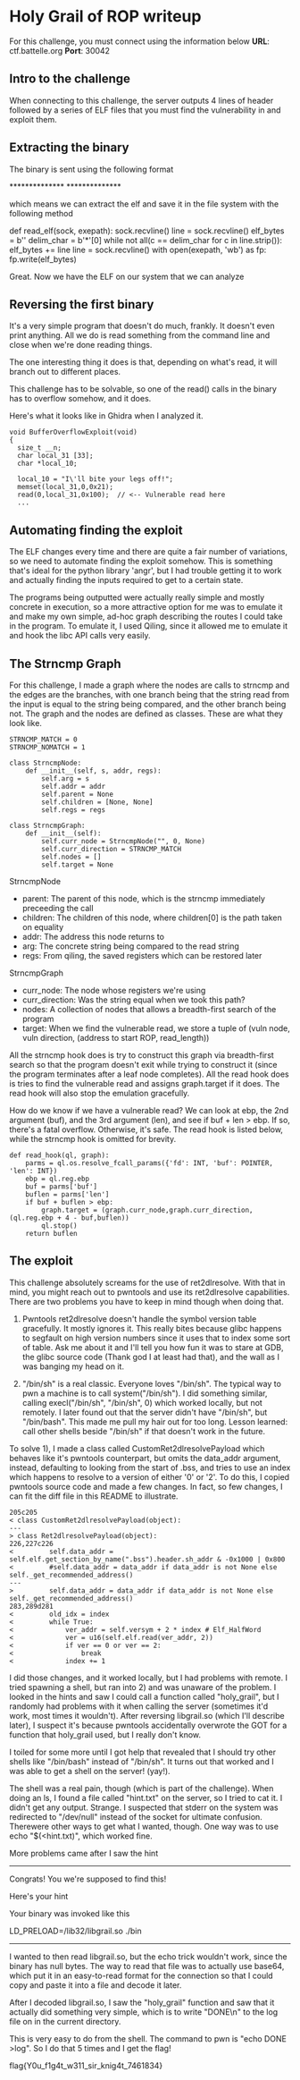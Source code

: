 # Holy Grail of ROP writeup

For this challenge, you must connect using the information below
**URL**: ctf.battelle.org
**Port**: 30042

## Intro to the challenge

When connecting to this challenge, the server outputs 4 lines of header
followed by a series of ELF files that you must find the vulnerability in
and exploit them.

## Extracting the binary

The binary is sent using the following format

**************<newline>
<ELF data here>
**************<newline>

which means we can extract the elf and save it in the file system
with the following method

def read_elf(sock, exepath):
    sock.recvline()
    line = sock.recvline()
    elf_bytes = b''
    delim_char = b'*'[0]
    while not all(c == delim_char for c in line.strip()):
         elf_bytes += line
         line = sock.recvline()
    with open(exepath, 'wb') as fp:
        fp.write(elf_bytes)

Great. Now we have the ELF on our system that we can analyze

## Reversing the first binary

It's a very simple program that doesn't do much, frankly.
It doesn't even print anything. All we do is read something
from the command line and close when we're done reading things.

The one interesting thing it does is that, depending on what's
read, it will branch out to different places.

This challenge has to be solvable, so one of the read() calls
in the binary has to overflow somehow, and it does.

Here's what it looks like in Ghidra when I analyzed it.

```
void BufferOverflowExploit(void)
{
  size_t __n;
  char local_31 [33];
  char *local_10;
  
  local_10 = "I\'ll bite your legs off!";
  memset(local_31,0,0x21);
  read(0,local_31,0x100);  // <-- Vulnerable read here
  ...
```

## Automating finding the exploit

The ELF changes every time and there are quite a fair number
of variations, so we need to automate finding the exploit somehow.
This is something that's ideal for the python library 'angr', but
I had trouble getting it to work and actually finding the inputs
required to get to a certain state.

The programs being outputted were actually really simple and mostly
concrete in execution, so a more attractive option for me was to
emulate it and make my own simple, ad-hoc graph describing the routes
I could take in the program. To emulate it, I used Qiling, since it
allowed me to emulate it and hook the libc API calls very easily.

## The Strncmp Graph

For this challenge, I made a graph where the nodes are calls to strncmp
and the edges are the branches, with one branch being that the string read
from the input is equal to the string being compared, and the other branch being
not. The graph and the nodes are defined as classes. These are what they look like.

```
STRNCMP_MATCH = 0
STRNCMP_NOMATCH = 1

class StrncmpNode:
    def __init__(self, s, addr, regs):
        self.arg = s
        self.addr = addr
        self.parent = None
        self.children = [None, None]
        self.regs = regs

class StrncmpGraph:
    def __init__(self):
        self.curr_node = StrncmpNode("", 0, None) 
        self.curr_direction = STRNCMP_MATCH
        self.nodes = []
        self.target = None
```

StrncmpNode
  * parent: The parent of this node, which is the strncmp immediately preceeding the call
  * children: The children of this node, where children[0] is the path taken on equality
  * addr:  The address this node returns to
  * arg: The concrete string being compared to the read string
  * regs: From qiling, the saved registers which can be restored later

StrncmpGraph
  * curr_node: The node whose registers we're using
  * curr_direction: Was the string equal when we took this path?
  * nodes: A collection of nodes that allows a breadth-first search of the program
  * target: When we find the vulnerable read, we store a tuple of (vuln node, vuln direction, (address to start ROP, read_length))

All the strncmp hook does is try to construct this graph via breadth-first search so that the program
doesn't exit while trying to construct it (since the program terminates after a leaf node completes).
All the read hook does is tries to find the vulnerable read and assigns graph.target if it does.
The read hook will also stop the emulation gracefully.

How do we know if we have a vulnerable read? We can look at ebp, the 2nd argument (buf),
and the 3rd argument (len), and see if buf + len > ebp. If so, there's a fatal overflow.
Otherwise, it's safe. The read hook is listed below, while the strncmp hook is omitted for brevity.

```
def read_hook(ql, graph):
    parms = ql.os.resolve_fcall_params({'fd': INT, 'buf': POINTER, 'len': INT})
    ebp = ql.reg.ebp
    buf = parms['buf']
    buflen = parms['len']
    if buf + buflen > ebp:
        graph.target = (graph.curr_node,graph.curr_direction,(ql.reg.ebp + 4 - buf,buflen))
        ql.stop()
    return buflen
```

## The exploit

This challenge absolutely screams for the use of ret2dlresolve. With that in mind, you might reach
out to pwntools and use its ret2dlresolve capabilities. There are two problems you have to keep in
mind though when doing that.

1) Pwntools ret2dlresolve doesn't handle the symbol version table gracefully. It mostly ignores it.
   This really bites because glibc happens to segfault on high version numbers since it uses that
   to index some sort of table. Ask me about it and I'll tell you how fun it was to stare at GDB,
   the glibc source code (Thank god I at least had that), and the wall as I was banging my head on it.

2) "/bin/sh" is a real classic. Everyone loves "/bin/sh". The typical way to pwn a machine is to
    call system("/bin/sh"). I did something similar, calling execl("/bin/sh", "/bin/sh", 0) which 
    worked locally, but not remotely. I later found out that the server didn't have "/bin/sh", but
    "/bin/bash". This made me pull my hair out for too long. Lesson learned: call other shells 
    beside "/bin/sh" if that doesn't work in the future.

To solve 1), I made a class called CustomRet2dlresolvePayload which behaves like it's pwntools
counterpart, but omits the data_addr argument, instead, defaulting to looking from the start
of .bss, and tries to use an index which happens to resolve to a version of either '0' or '2'.
To do this, I copied pwntools source code and made a few changes. In fact, so few changes, I
can fit the diff file in this README to illustrate.

```
205c205
< class CustomRet2dlresolvePayload(object):
---
> class Ret2dlresolvePayload(object):
226,227c226
<         self.data_addr = self.elf.get_section_by_name(".bss").header.sh_addr & -0x1000 | 0x800
<         #self.data_addr = data_addr if data_addr is not None else self._get_recommended_address()
---
>         self.data_addr = data_addr if data_addr is not None else self._get_recommended_address()
283,289d281
<         old_idx = index
<         while True:
<             ver_addr = self.versym + 2 * index # Elf_HalfWord
<             ver = u16(self.elf.read(ver_addr, 2))
<             if ver == 0 or ver == 2:
<                 break
<             index += 1
```

I did those changes, and it worked locally, but I had problems with remote. I tried spawning a shell,
but ran into 2) and was unaware of the problem. I looked in the hints and saw I could call a function
called "holy_grail", but I randomly had problems with it when calling the server (sometimes it'd work,
most times it wouldn't). After reversing libgrail.so (which I'll describe later), I suspect it's because
pwntools accidentally overwrote the GOT for a function that holy_grail used, but I really don't know.

I toiled for some more until I got help that revealed that I should try other shells like "/bin/bash" instead
of "/bin/sh". It turns out that worked and I was able to get a shell on the server! (yay!).

The shell was a real pain, though (which is part of the challenge). When doing an ls, I found a file called 
"hint.txt" on the server, so I tried to cat it. I didn't get any output. Strange. I suspected that stderr
on the system was redirected to "/dev/null" instead of the socket for ultimate confusion. Therewere other
ways to get what I wanted, though. One way was to use echo "$(<hint.txt)", which worked fine.

More problems came after I saw the hint

**********************************************
Congrats! You we're supposed to find this!

Here's your hint

Your binary was invoked like this

LD_PRELOAD=/lib32/libgrail.so ./bin
**********************************************

I wanted to then read libgrail.so, but the echo trick wouldn't work, since the binary has null bytes.
The way to read that file was to actually use base64, which put it in an easy-to-read format for the
connection so that I could copy and paste it into a file and decode it later.

After I decoded libgrail.so, I saw the "holy_grail" function and saw that it actually did something
very simple, which is to write "DONE\n" to the log file on in the current directory.

This is very easy to do from the shell. The command to pwn is "echo DONE >log".
So I do that 5 times and I get the flag!

flag{Y0u_f1g4t_w311_sir_knig4t_7461834} 
